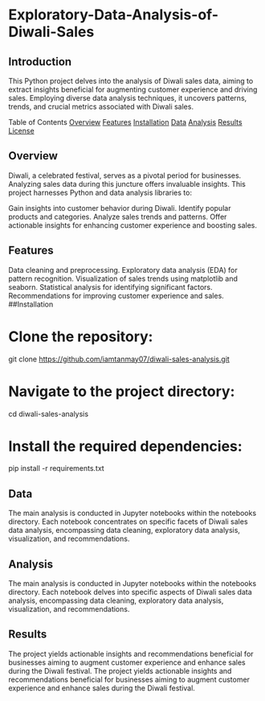# Exploratory-Data-Analysis-of-Diwali-Sales
## Introduction
This Python project delves into the analysis of Diwali sales data, aiming to extract insights beneficial for augmenting customer experience and driving sales. Employing diverse data analysis techniques, it uncovers patterns, trends, and crucial metrics associated with Diwali sales.

Table of Contents
[Overview](#overview)
[Features](#features)
[Installation](#installation)
[Data](#data)
[Analysis](#analysis)
[Results](#results)
[License](#license)

## Overview
Diwali, a celebrated festival, serves as a pivotal period for businesses. Analyzing sales data during this juncture offers invaluable insights. This project harnesses Python and data analysis libraries to:

Gain insights into customer behavior during Diwali.
Identify popular products and categories.
Analyze sales trends and patterns.
Offer actionable insights for enhancing customer experience and boosting sales.
## Features
Data cleaning and preprocessing.
Exploratory data analysis (EDA) for pattern recognition.
Visualization of sales trends using matplotlib and seaborn.
Statistical analysis for identifying significant factors.
Recommendations for improving customer experience and sales.
##Installation
# Clone the repository:
git clone https://github.com/iamtanmay07/diwali-sales-analysis.git

# Navigate to the project directory:
cd diwali-sales-analysis

# Install the required dependencies:
pip install -r requirements.txt
## Data
The main analysis is conducted in Jupyter notebooks within the notebooks directory. Each notebook concentrates on specific facets of Diwali sales data analysis, encompassing data cleaning, exploratory data analysis, visualization, and recommendations.

## Analysis
The main analysis is conducted in Jupyter notebooks within the notebooks directory. Each notebook delves into specific aspects of Diwali sales data analysis, encompassing data cleaning, exploratory data analysis, visualization, and recommendations.

## Results
The project yields actionable insights and recommendations beneficial for businesses aiming to augment customer experience and enhance sales during the Diwali festival.
The project yields actionable insights and recommendations beneficial for businesses aiming to augment customer experience and enhance sales during the Diwali festival.
